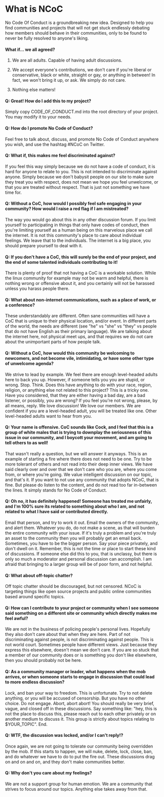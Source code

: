 # What is NCoC

No Code Of Conduct is a groundbreaking new idea.  Designed to help you find communities and projects that will not get stuck endlessly debating how members should behave in their communities, only to be found to never be fully resolved to anyone's liking.

#### What if... we all agreed?

1. We are all adults.  Capable of having adult discussions.

2. We accept everyone's contributions, we don't care if you're liberal or conservative, black or white, straight or gay, or anything in between!  In fact, we won't bring it up, or ask.  We simply do not care.

3. Nothing else matters!


#### Q: Great!  How do I add this to my project?

Simply copy CODE_OF_CONDUCT.md into the root directory of your project.  You may modify it to your needs.

#### Q: How do I promote No Code of Conduct?

Feel free to talk about, discuss, and promote No Code of Conduct anywhere you wish, and use the hashtag #NCoC on Twitter.

#### Q: What if, this makes me feel discriminated against?

If you feel this way simply because we do not have a code of conduct, it is hard for anyone to relate to you.  This is not intended to discriminate against anyone.  Simply because we don't babysit people on our site to make sure they treat you with respect, does not mean we hope you feel unwelcome, or that you are treated without respect.  That is just not something we have time for.

#### Q: Without a CoC, how would I possibly feel safe engaging in your community?  How would I raise a red flag if I am mistreated?

The way you would go about this in any other discussion forum.  If you limit yourself to participating in things that only have codes of conduct, then you're limiting yourself as a human being on this marvelous place we call the internet. It is not this community's place to care about individual feelings.  We leave that to the individuals.  The internet is a big place, you should prepare yourself to deal with it.

#### Q:  If you don't have a CoC, this will surely be the end of your project, and the end of some talented individuals contributing to it!

There is plenty of proof that not having a CoC is a workable solution.  While the linux community for example may not be warm and helpful, there is nothing wrong or offensive about it, and you certainly will not be harassed unless you harass people there.

#### Q: What about non-internet communications, such as a place of work, or a conference?

These understandably are different.  Often sane communities will have a CoC that is unique to their physical location, and/or event.  In different parts of the world, the needs are different (see "he" vs "she" vs "they" vs people that do not have English as their primary language).  We are talking about the internet here, not physical meet ups, and that requires we do not care about the unimportant parts of how people talk.

#### Q: Without a CoC, how would this community be welcoming to newcomers, and not become vile, intimidating, or have some other type of unwelcome agenda?

We strive to lead by example.  We feel there are enough level-headed adults here to back you up.  However, if someone tells you you are stupid, or wrong.  Stop.  Think.  Does this have anything to do with your race, region, religion, or anything else not related to this project?  This is a tricky one.  Have you considered, that they are either having a bad day, are a bad listener, or possibly, you are wrong?  If you feel you're not wrong, please, by all means, reply.  We love discussion!  We love our members.  We are confident if you are a level-headed adult, you will be treated like one.  Other level-headed adults want to hear from you.

#### Q: Your name is offensive.  CoC sounds like Cock, and I feel that this is a group of white males that is trying to downplay the seriousness of this issue in our community, and I boycott your movement, and am going to tell others to as well!

That wasn't really a question, but we will answer it anyways.  This is an example of starting a fire where there does not need to be one.  Try to be more tolerant of others and not read into their deep inner views.  We have said clearly over and over that we don't care who you are, where you come from, or where you're going.  We value intelligent discussion on our topic, and that's it.  If you want to not use any community that adopts NCoC, that is fine.  But please do listen to the content, and do not read too far in-between the lines.  It simply stands for No Code of Conduct.

#### Q: Oh no, it has definitely happened!  Someone has treated me unfairly, and I'm 100% sure its related to something about who I am, and not related to what I have said or contributed directly.

Email that person, and try to work it out.  Email the owners of the community, and alert them.  Whatever you do, do not make a scene, as that will burden the entire community with your issue.  If it's truly a problem and you're truly an asset to the community then you will probably get an email back. Sometimes, you have to be the bigger person.  Say your piece privately, and don't dwell on it.  Remember, this is not the time or place to start these kind of discussions.  If someone else did this to you, that is unclassy, but there is only so much a moderator and personal discussion can accomplish.  I am afraid that bringing to a larger group will be of poor form, and not helpful.

#### Q: What about off-topic chatter?

Off topic chatter should be discouraged, but not censored. NCoC is targeting things like open source projects and public online communities based around specific topics.

#### Q: How can I contribute to your project or community when I see someone said something on a different site or community which directly makes me feel awful?

We are not in the business of policing people's personal lives.  Hopefully they also don't care about that when they are here.  Part of not discriminating against people, is not discriminating against people.  This is not world court.  Sometimes people have different views.  Just because they express this elsewhere, doesn't mean we don't care.  If you are so stuck that a member of our community does or is something you don't like elsewhere, then you should probably not be here.

#### Q: As a community manager or leader, what happens when the mob arrives, or when someone starts to engage in discussion that could lead to more endless discussion?

Lock, and ban your way to freedom.  This is unfortunate.  Try to not delete anything, or you will be accused of censorship.  But you have no other choice.  Do not engage.  Abort, abort abort!  You should really be very brief, vague, and closed off in these discussions.  Say something like: "hey, this is not the place to discuss this, please reach out to each other privately or on another medium to discuss it.  This group is strictly about topics relating to $YOUR_TOPIC". End.

#### Q: WTF, the discussion was locked, and/or I can't reply!?

Once again, we are not going to tolerate our community being overridden by the mob.  If this starts to happen, we will nuke, delete, lock, close, ban, and do whatever we have to do to put the fire out.  These discussions drag on and on and on, and they don't make communities better.

#### Q: Why don't you care about my feelings?

We are not a support group for human emotion.  We are a community that strives to focus around our topics.  Anything else takes away from that.
